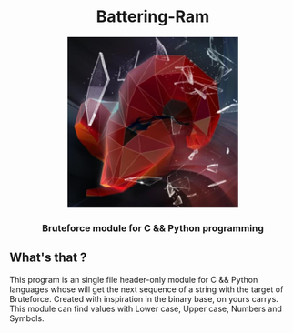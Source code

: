 <div align="center">
  <h1>Battering-Ram</h1>
  <img width="300px" src="./assets/Battering-Ram image.jpeg"/>
  <h3>Bruteforce module for C && Python programming</h3>
</div>

## What's that ?
This program is an single file header-only module for C && Python languages whose will get the next sequence of a string with the target of Bruteforce. Created with inspiration in the binary base, on yours carrys. This module can find values with Lower case, Upper case, Numbers and Symbols.



